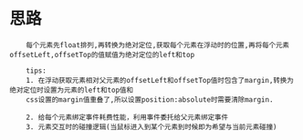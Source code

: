 # 思路
	
		每个元素先float排列,再转换为绝对定位,获取每个元素在浮动时的位置,再将每个元素offsetLeft,offsetTop的值赋值为绝对定位的left和top
		
		tips:
		1. 在浮动获取元素相对父元素的offsetLeft和offsetTop值时包含了margin,转换为绝对定位时设置为元素的left和top值和
		css设置的margin值重叠了,所以设置position:absolute时需要清除margin.
		
		2. 给每个元素绑定事件耗费性能，利用事件委托给父元素绑定事件
		3. 元素交互时的碰撞逻辑(当鼠标进入到某个元素到时候即为希望与当前元素碰撞)

